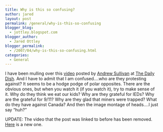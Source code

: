 ```yaml
---
title: Why is this so confusing?
author: jared
layout: post
permalink: /general/why-is-this-so-confusing
blogger_blog:
  - jottley.blogspot.com
blogger_author:
  - Jared Ottley
blogger_permalink:
  - /2007/04/why-is-this-so-confusing.html
categories:
  - General
---
```

I have been mulling over this [video][1] posted by [Andrew Sullivan][2] at [The Daily Dish][3]. And I have to admit that I am confused&#8230;.who are they protesting against? It seems to be a hodge podge of polar opposites. There are the obvious ones, but when you watch it (if you watch it), try to make sense of it. Why do they think we eat our kids? Why are they grateful for IEDs? Why are the grateful for 9/11? Why are they glad that miners were trapped? What do they have against Canada? And then the image montage of heads&#8230;.I just say &#8220;huh?&#8221;

UPDATE: The video that the post was linked to before has been removed. [Here][4] is a new one.

 [1]: http://andrewsullivan.theatlantic.com/the_daily_dish/2007/04/we_are_the_worl.html
 [2]: http://en.wikipedia.org/wiki/Andrew_Sullivan
 [3]: http://andrewsullivan.theatlantic.com/the_daily_dish/
 [4]: http://www.youtube.com/watch?v=My8KxRj_Pwo